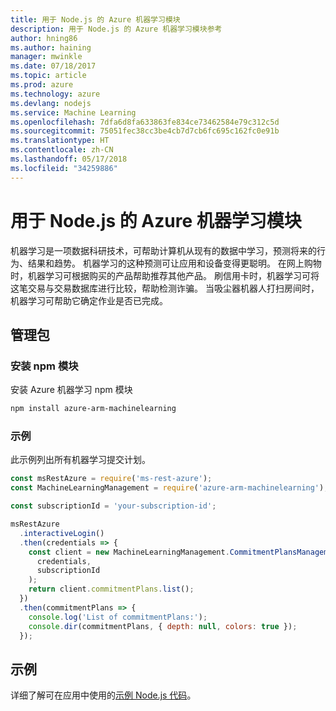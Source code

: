 ```yaml
---
title: 用于 Node.js 的 Azure 机器学习模块
description: 用于 Node.js 的 Azure 机器学习模块参考
author: hning86
ms.author: haining
manager: mwinkle
ms.date: 07/18/2017
ms.topic: article
ms.prod: azure
ms.technology: azure
ms.devlang: nodejs
ms.service: Machine Learning
ms.openlocfilehash: 7dfa6d8fa633863fe834ce73462584e79c312c5d
ms.sourcegitcommit: 75051fec38cc3be4cb7d7cb6fc695c162fc0e91b
ms.translationtype: HT
ms.contentlocale: zh-CN
ms.lasthandoff: 05/17/2018
ms.locfileid: "34259886"
---
```

# <a name="azure-machine-learning-modules-for-nodejs"></a>用于 Node.js 的 Azure 机器学习模块

机器学习是一项数据科研技术，可帮助计算机从现有的数据中学习，预测将来的行为、结果和趋势。 机器学习的这种预测可让应用和设备变得更聪明。 在网上购物时，机器学习可根据购买的产品帮助推荐其他产品。 刷信用卡时，机器学习可将这笔交易与交易数据库进行比较，帮助检测诈骗。 当吸尘器机器人打扫房间时，机器学习可帮助它确定作业是否已完成。

## <a name="management-package"></a>管理包


### <a name="install-the-npm-module"></a>安装 npm 模块

安装 Azure 机器学习 npm 模块

```bash
npm install azure-arm-machinelearning
```

### <a name="example"></a>示例

此示例列出所有机器学习提交计划。

```javascript
const msRestAzure = require('ms-rest-azure');
const MachineLearningManagement = require('azure-arm-machinelearning');

const subscriptionId = 'your-subscription-id';

msRestAzure
  .interactiveLogin()
  .then(credentials => {
    const client = new MachineLearningManagement.CommitmentPlansManagementClient(
      credentials,
      subscriptionId
    );
    return client.commitmentPlans.list();
  })
  .then(commitmentPlans => {
    console.log('List of commitmentPlans:');
    console.dir(commitmentPlans, { depth: null, colors: true });
  });
```

## <a name="samples"></a>示例

详细了解可在应用中使用的[示例 Node.js 代码](https://azure.microsoft.com/resources/samples/?platform=nodejs)。
